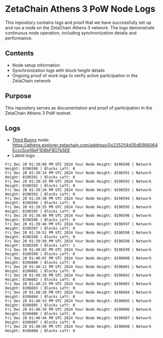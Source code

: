 # ZetaChain Athens 3 PoW Node Logs
This repository contains logs and proof that we have successfully set up and run a node on the ZetaChain Athens 3 network. The logs demonstrate continuous node operation, including synchronization details and performance.

## Contents
- Node setup information
- Synchronization logs with block height details
- Ongoing proof of work logs to verify active participation in the ZetaChain network

## Purpose
This repository serves as documentation and proof of participation in the ZetaChain Athens 3 PoW testnet.

## Logs

- [Third Bunny](https://thirdbunny.xyz/) node: https://athens.explorer.zetachain.com/address/0x225254d35dE666064Eccc5ce16eF1D8bF8D7b5EE
- Latest logs:
```
Fri Dec 20 01:39:08 PM UTC 2024 Your Node Height: 8196590 | Network Height: 8196590 | Blocks Left: 0
Fri Dec 20 01:39:14 PM UTC 2024 Your Node Height: 8196591 | Network Height: 8196591 | Blocks Left: 0
Fri Dec 20 01:39:19 PM UTC 2024 Your Node Height: 8196592 | Network Height: 8196592 | Blocks Left: 0
Fri Dec 20 01:39:24 PM UTC 2024 Your Node Height: 8196593 | Network Height: 8196593 | Blocks Left: 0
Fri Dec 20 01:39:30 PM UTC 2024 Your Node Height: 8196594 | Network Height: 8196594 | Blocks Left: 0
Fri Dec 20 01:39:35 PM UTC 2024 Your Node Height: 8196595 | Network Height: 8196595 | Blocks Left: 0
Fri Dec 20 01:39:40 PM UTC 2024 Your Node Height: 8196596 | Network Height: 8196596 | Blocks Left: 0
Fri Dec 20 01:39:46 PM UTC 2024 Your Node Height: 8196597 | Network Height: 8196597 | Blocks Left: 0
Fri Dec 20 01:39:51 PM UTC 2024 Your Node Height: 8196598 | Network Height: 8196598 | Blocks Left: 0
Fri Dec 20 01:39:56 PM UTC 2024 Your Node Height: 8196598 | Network Height: 8196599 | Blocks Left: 1
Fri Dec 20 01:40:02 PM UTC 2024 Your Node Height: 8196599 | Network Height: 8196599 | Blocks Left: 0
Fri Dec 20 01:40:07 PM UTC 2024 Your Node Height: 8196600 | Network Height: 8196600 | Blocks Left: 0
Fri Dec 20 01:40:12 PM UTC 2024 Your Node Height: 8196601 | Network Height: 8196601 | Blocks Left: 0
Fri Dec 20 01:40:18 PM UTC 2024 Your Node Height: 8196602 | Network Height: 8196602 | Blocks Left: 0
Fri Dec 20 01:40:23 PM UTC 2024 Your Node Height: 8196603 | Network Height: 8196603 | Blocks Left: 0
Fri Dec 20 01:40:28 PM UTC 2024 Your Node Height: 8196604 | Network Height: 8196604 | Blocks Left: 0
Fri Dec 20 01:40:33 PM UTC 2024 Your Node Height: 8196605 | Network Height: 8196605 | Blocks Left: 0
Fri Dec 20 01:40:39 PM UTC 2024 Your Node Height: 8196606 | Network Height: 8196606 | Blocks Left: 0
Fri Dec 20 01:40:44 PM UTC 2024 Your Node Height: 8196607 | Network Height: 8196607 | Blocks Left: 0
Fri Dec 20 01:40:49 PM UTC 2024 Your Node Height: 8196608 | Network Height: 8196608 | Blocks Left: 0
```
